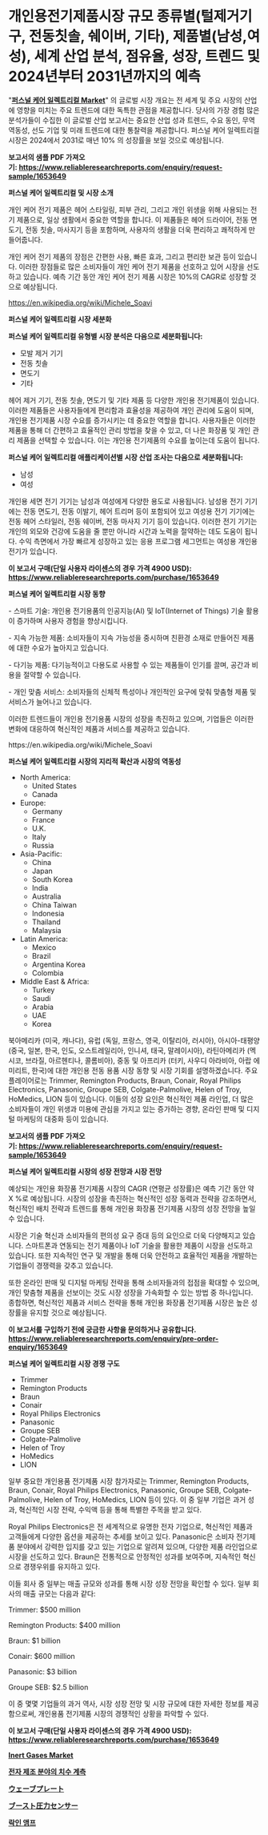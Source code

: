 <p><h1>개인용전기제품시장 규모 종류별(털제거기구, 전동칫솔, 쉐이버, 기타), 제품별(남성,여성), 세계 산업 분석, 점유율, 성장, 트렌드 및 2024년부터 2031년까지의 예측</h1></p><p>"<strong><a href="https://www.reliableresearchreports.com/personal-care-electricals-r1653649">퍼스널 케어 일렉트리컬 Market</a></strong>" 의 글로벌 시장 개요는 전 세계 및 주요 시장의 산업에 영향을 미치는 주요 트렌드에 대한 독특한 관점을 제공합니다. 당사의 가장 경험 많은 분석가들이 수집한 이 글로벌 산업 보고서는 중요한 산업 성과 트렌드, 수요 동인, 무역 역동성, 선도 기업 및 미래 트렌드에 대한 통찰력을 제공합니다. 퍼스널 케어 일렉트리컬 시장은 2024에서 2031로 매년 10% 의 성장률을 보일 것으로 예상됩니다.</p>
<p><strong>보고서의 샘플 PDF 가져오기:&nbsp;<a href="https://www.reliableresearchreports.com/enquiry/request-sample/1653649">https://www.reliableresearchreports.com/enquiry/request-sample/1653649</a></strong></p>
<p><strong>퍼스널 케어 일렉트리컬 및 시장 소개</strong></p>
<p><p>개인 케어 전기 제품은 헤어 스타일링, 피부 관리, 그리고 개인 위생을 위해 사용되는 전기 제품으로, 일상 생활에서 중요한 역할을 합니다. 이 제품들은 헤어 드라이어, 전동 면도기, 전동 칫솔, 마사지기 등을 포함하며, 사용자의 생활을 더욱 편리하고 쾌적하게 만들어줍니다.</p><p>개인 케어 전기 제품의 장점은 간편한 사용, 빠른 효과, 그리고 편리한 보관 등이 있습니다. 이러한 장점들로 많은 소비자들이 개인 케어 전기 제품을 선호하고 있어 시장을 선도하고 있습니다. 예측 기간 동안 개인 케어 전기 제품 시장은 10%의 CAGR로 성장할 것으로 예상됩니다.</p></p>
<p><a href="https://en.wikipedia.org/wiki/Michele_Soavi">https://en.wikipedia.org/wiki/Michele_Soavi</a></p>
<p><strong>퍼스널 케어 일렉트리컬 시장 세분화</strong></p>
<p><strong>퍼스널 케어 일렉트리컬 유형별 시장 분석은 다음으로 세분화됩니다:</strong></p>
<p><ul><li>모발 제거 기기</li><li>전동 칫솔</li><li>면도기</li><li>기타</li></ul></p>
<p><p>헤어 제거 기기, 전동 칫솔, 면도기 및 기타 제품 등 다양한 개인용 전기제품이 있습니다. 이러한 제품들은 사용자들에게 편리함과 효율성을 제공하여 개인 관리에 도움이 되며, 개인용 전기제품 시장 수요를 증가시키는 데 중요한 역할을 합니다. 사용자들은 이러한 제품을 통해 더 간편하고 효율적인 관리 방법을 찾을 수 있고, 더 나은 화장품 및 개인 관리 제품을 선택할 수 있습니다. 이는 개인용 전기제품의 수요를 높이는데 도움이 됩니다.</p></p>
<p><strong>퍼스널 케어 일렉트리컬 애플리케이션별 시장 산업 조사는 다음으로 세분화됩니다:</strong></p>
<p><ul><li>남성</li><li>여성</li></ul></p>
<p><p>개인용 세면 전기 기기는 남성과 여성에게 다양한 용도로 사용됩니다. 남성용 전기 기기에는 전동 면도기, 전동 이발기, 헤어 트리머 등이 포함되어 있고 여성용 전기 기기에는 전동 헤어 스타일러, 전동 쉐이버, 전동 마사지 기기 등이 있습니다. 이러한 전기 기기는 개인의 외모와 건강에 도움을 줄 뿐만 아니라 시간과 노력을 절약하는 데도 도움이 됩니다. 수익 측면에서 가장 빠르게 성장하고 있는 응용 프로그램 세그먼트는 여성용 개인용 전기가 있습니다.</p></p>
<p><strong>이 보고서 구매(단일 사용자 라이센스의 경우 가격 4900 USD): <a href="https://www.reliableresearchreports.com/purchase/1653649">https://www.reliableresearchreports.com/purchase/1653649</a></strong></p>
<p><strong>퍼스널 케어 일렉트리컬 시장 동향</strong></p>
<p><p>- 스마트 기술: 개인용 전기용품의 인공지능(AI) 및 IoT(Internet of Things) 기술 활용이 증가하며 사용자 경험을 향상시킵니다.</p><p>- 지속 가능한 제품: 소비자들이 지속 가능성을 중시하며 친환경 소재로 만들어진 제품에 대한 수요가 높아지고 있습니다.</p><p>- 다기능 제품: 다기능적이고 다용도로 사용할 수 있는 제품들이 인기를 끌며, 공간과 비용을 절약할 수 있습니다.</p><p>- 개인 맞춤 서비스: 소비자들의 신체적 특성이나 개인적인 요구에 맞춰 맞춤형 제품 및 서비스가 늘어나고 있습니다.</p><p>이러한 트렌드들이 개인용 전기용품 시장의 성장을 촉진하고 있으며, 기업들은 이러한 변화에 대응하여 혁신적인 제품과 서비스를 제공하고 있습니다.</p></p>
<p>https://en.wikipedia.org/wiki/Michele_Soavi</p>
<p><strong>퍼스널 케어 일렉트리컬 시장의 지리적 확산과 시장의 역동성</strong></p>
<p><ul>
    <li>
        North America:
        <ul>
            <li>United States</li>
            <li>Canada</li>
        </ul>
    </li>
    <li>
        Europe:
        <ul>
            <li>Germany</li>
            <li>France</li>
            <li>U.K.</li>
            <li>Italy</li>
            <li>Russia</li>
        </ul>
    </li>
    <li>
        Asia-Pacific:
        <ul>
            <li>China</li>
            <li>Japan</li>
            <li>South Korea</li>
            <li>India</li>
            <li>Australia</li>
            <li>China Taiwan</li>
            <li>Indonesia</li>
            <li>Thailand</li>
            <li>Malaysia</li>
        </ul>
    </li>
    <li>
        Latin America:
        <ul>
            <li>Mexico</li>
            <li>Brazil</li>
            <li>Argentina Korea</li>
            <li>Colombia</li>
        </ul>
    </li>
    <li>
        Middle East & Africa:
        <ul>
            <li>Turkey</li>
            <li>Saudi</li>
            <li>Arabia</li>
            <li>UAE</li>
            <li>Korea</li>
        </ul>
    </li>
    </ul></p>
<p><p>북아메리카 (미국, 캐나다), 유럽 (독일, 프랑스, 영국, 이탈리아, 러시아), 아시아-태평양 (중국, 일본, 한국, 인도, 오스트레일리아, 인니셔, 태국, 말레이시아), 라틴아메리카 (멕시코, 브라질, 아르헨티나, 콜롬비아), 중동 및 아프리카 (터키, 사우디 아라비아, 아랍 에미리트, 한국)에 대한 개인용 전동 용품 시장 동향 및 시장 기회를 설명하겠습니다. 주요 플레이어로는 Trimmer, Remington Products, Braun, Conair, Royal Philips Electronics, Panasonic, Groupe SEB, Colgate-Palmolive, Helen of Troy, HoMedics, LION 등이 있습니다. 이들의 성장 요인은 혁신적인 제품 라인업, 더 많은 소비자들이 개인 위생과 미용에 관심을 가지고 있는 증가하는 경향, 온라인 판매 및 디지털 마케팅의 대중화 등이 있습니다.</p></p>
<p><strong>보고서의 샘플 PDF 가져오기:&nbsp;<a href="https://www.reliableresearchreports.com/enquiry/request-sample/1653649">https://www.reliableresearchreports.com/enquiry/request-sample/1653649</a></strong></p>
<p><strong>퍼스널 케어 일렉트리컬 시장의 성장 전망과 시장 전망</strong></p>
<p><p>예상되는 개인용 화장품 전기제품 시장의 CAGR (연평균 성장률)은 예측 기간 동안 약 X %로 예상됩니다. 시장의 성장을 촉진하는 혁신적인 성장 동력과 전략을 강조하면서, 혁신적인 배치 전략과 트렌드를 통해 개인용 화장품 전기제품 시장의 성장 전망을 높일 수 있습니다.</p><p>시장은 기술 혁신과 소비자들의 편의성 요구 증대 등의 요인으로 더욱 다양해지고 있습니다. 스마트폰과 연동되는 전기 제품이나 IoT 기술을 활용한 제품이 시장을 선도하고 있습니다. 또한 지속적인 연구 및 개발을 통해 더욱 안전하고 효율적인 제품을 개발하는 기업들이 경쟁력을 갖추고 있습니다.</p><p>또한 온라인 판매 및 디지털 마케팅 전략을 통해 소비자들과의 접점을 확대할 수 있으며, 개인 맞춤형 제품을 선보이는 것도 시장 성장을 가속화할 수 있는 방법 중 하나입니다. 종합하면, 혁신적인 제품과 서비스 전략을 통해 개인용 화장품 전기제품 시장은 높은 성장률을 유지할 것으로 예상됩니다.</p></p>
<p><strong>이 보고서를 구입하기 전에 궁금한 사항을 문의하거나 공유합니다. <a href="https://www.reliableresearchreports.com/enquiry/pre-order-enquiry/1653649">https://www.reliableresearchreports.com/enquiry/pre-order-enquiry/1653649</a></strong></p>
<p><strong>퍼스널 케어 일렉트리컬 시장 경쟁 구도</strong></p>
<p><ul><li>Trimmer</li><li>Remington Products</li><li>Braun</li><li>Conair</li><li>Royal Philips Electronics</li><li>Panasonic</li><li>Groupe SEB</li><li>Colgate-Palmolive</li><li>Helen of Troy</li><li>HoMedics</li><li>LION</li></ul></p>
<p><p>일부 중요한 개인용품 전기제품 시장 참가자로는 Trimmer, Remington Products, Braun, Conair, Royal Philips Electronics, Panasonic, Groupe SEB, Colgate-Palmolive, Helen of Troy, HoMedics, LION 등이 있다. 이 중 일부 기업은 과거 성과, 혁신적인 시장 전략, 수익액 등을 통해 특별한 주목을 받고 있다.</p><p>Royal Philips Electronics은 전 세계적으로 유명한 전자 기업으로, 혁신적인 제품과 고객들에게 다양한 옵션을 제공하는 추세를 보이고 있다. Panasonic은 소비자 전기제품 분야에서 강력한 입지를 갖고 있는 기업으로 알려져 있으며, 다양한 제품 라인업으로 시장을 선도하고 있다. Braun은 전통적으로 안정적인 성과를 보여주며, 지속적인 혁신으로 경쟁우위를 유지하고 있다.</p><p>이들 회사 중 일부는 매출 규모와 성과를 통해 시장 성장 전망을 확인할 수 있다. 일부 회사의 매출 규모는 다음과 같다:</p><p>Trimmer: $500 million</p><p>Remington Products: $400 million</p><p>Braun: $1 billion</p><p>Conair: $600 million</p><p>Panasonic: $3 billion</p><p>Groupe SEB: $2.5 billion</p><p>이 중 몇몇 기업들의 과거 역사, 시장 성장 전망 및 시장 규모에 대한 자세한 정보를 제공함으로써, 개인용품 전기제품 시장의 경쟁적인 상황을 파악할 수 있다.</p></p>
<p><strong>이 보고서 구매(단일 사용자 라이센스의 경우 가격 4900 USD): <a href="https://www.reliableresearchreports.com/purchase/1653649">https://www.reliableresearchreports.com/purchase/1653649</a></strong></p>
<p><strong><p><a href="https://www.linkedin.com/pulse/exploring-inert-gases-market-dynamics-global-trends-future-growth-4dnuc?trackingId=41FT70%2BoRk67J%2F30SFBvMg%3D%3D">Inert Gases Market</a></p><p><a href="https://github.com/rcabello548/Market-Research-Report-List-3/blob/main/433868891548.md">전자 제조 분야의 치수 계측</a></p><p><a href="https://medium.com/@sashabeier2023/%E3%82%A6%E3%82%A7%E3%83%BC%E3%83%96%E3%83%97%E3%83%AC%E3%83%BC%E3%83%88%E5%B8%82%E5%A0%B4%E4%BA%88%E6%B8%AC-%E5%B8%82%E5%A0%B4%E5%8B%95%E5%90%91-%E3%81%8A%E3%82%88%E3%81%B3%E5%BD%B1%E9%9F%BF%E5%88%86%E6%9E%90-2024%E5%B9%B4-2031%E5%B9%B4-fae68f670690">ウェーブプレート</a></p><p><a href="https://medium.com/@gregoriookeefe2023/%E6%AC%A1%E3%81%AE%E6%96%87%E7%AB%A0%E3%82%92%E6%97%A5%E6%9C%AC%E8%AA%9E%E3%81%AB%E7%BF%BB%E8%A8%B3%E3%81%97%E3%81%BE%E3%81%99-2024%E5%B9%B4%E3%81%8B%E3%82%892031%E5%B9%B4%E3%81%BE%E3%81%A7%E3%81%AE%E6%9C%9F%E9%96%93%E3%81%AB%E4%BA%88%E6%B8%AC%E3%81%95%E3%82%8C%E3%82%8B%E5%9C%B0%E5%9F%9F%E5%88%A5-%E7%AB%B6%E5%90%88%E6%88%A6%E7%95%A5%E3%81%AB%E3%82%88%E3%82%8B%E3%82%B0%E3%83%AD%E3%83%BC%E3%83%90%E3%83%AB%E3%83%96%E3%83%BC%E3%82%B9%E3%83%88%E5%9C%A7%E5%8A%9B%E3%82%BB%E3%83%B3%E3%82%B5%E3%83%BC%E5%B8%82%E5%A0%B4%E3%81%AE%E3%82%B5%E3%82%A4%E3%82%BA%E3%81%A8%E5%B8%82%E5%A0%B4%E3%83%88%E3%83%AC%E3%83%B3%E3%83%89%E5%88%86%E6%9E%90-b4bc1453cd39">ブースト圧力センサー</a></p><p><a href="https://github.com/KellyLyncyh543964/Market-Research-Report-List-3/blob/main/193319091547.md">락인 앰프</a></p></strong></p>
<p></p>